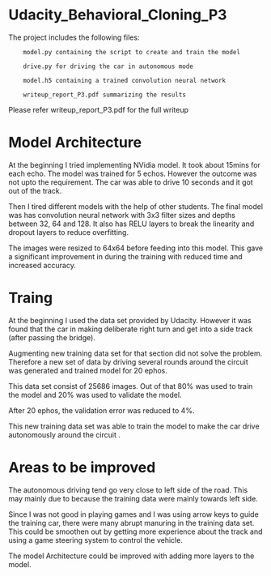 # Udacity_Behavioral_Cloning_P3

The project includes the following files:

		model.py containing the script to create and train the model
		
		drive.py for driving the car in autonomous mode
		
		model.h5 containing a trained convolution neural network
		
		writeup_report_P3.pdf summarizing the results
		

Please refer writeup_report_P3.pdf for the full writeup
		
		
# Model Architecture 

At the beginning I tried implementing NVidia model. It took about 15mins for each echo. The model was trained for 5 echos. However the outcome was not upto the requirement. The car was able to drive 10 seconds and it got out of the track.


Then I tired different models with the help of other students. The final model was has convolution neural network with 3x3 filter sizes and depths between 32, 64 and 128. It also has RELU layers to break the linearity and dropout layers to reduce overfitting.


The images were resized to 64x64 before feeding into this model. This gave a significant improvement in during the training with reduced time and increased accuracy.



# Traing

At the beginning I used the data set provided by Udacity. However it was found that the car in making deliberate right  turn and get into a side track (after passing the bridge).

Augmenting new training data set for that section did not solve the problem. Therefore a new set of data by driving several rounds around the circuit was generated and trained model for 20 ephos.  

This data set consist of 25686 images. Out of that 80% was used to train the model and 20% was used to validate the model.

After 20 ephos, the validation error was reduced to 4%.

This new training data set was able to train the model to make the car drive autonomously around the circuit .


# Areas to be improved

The autonomous driving tend go very close to left side of the road. This may mainly due to because the training data were mainly towards left side.

Since I was not good in playing games and I was using arrow keys to guide the training car, there were many abrupt manuring in the training data set. This could be smoothen out by getting more experience about the track and using a game steering system to control the vehicle.

The model Architecture could be improved with adding more layers to the model.
